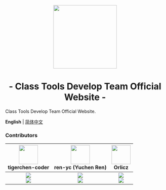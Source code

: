 <p align="center">
<img src="https://avatars.githubusercontent.com/u/100061863" width="200">
</p>

<h1 align="center">- Class Tools Develop Team Official Website -</h1>

Class Tools Develop Team Official Website.

**English** | [简体中文](./README.zh-Hans.md)

### Contributors

| <img src="https://avatars.githubusercontent.com/u/67366523?v=4" width="60px"></br> tigerchen-coder | <img src="https://avatars.githubusercontent.com/u/53416099?v=4" width="60px"></br> ren-yc (Yuchen Ren) | <img src="https://avatars.githubusercontent.com/u/95127214?v=4" width="60px"></br> Orlicz |
| :---: | :---: | :---: |
| ![](https://shields.io/badge/Theme%20Founder-blue?logo=microsoft-edge&style=for-the-badge)<br>![](https://shields.io/badge/BugTester-yellow?logo=open-bug-bounty&style=for-the-badge) | ![](https://shields.io/badge/Maintainer-green?logo=server-fault&style=for-the-badge)<br>![](https://shields.io/badge/BugTester-yellow?logo=open-bug-bounty&style=for-the-badge) | ![](https://shields.io/badge/Maintainer-green?logo=server-fault&style=for-the-badge)<br>![](https://shields.io/badge/BugTester-yellow?logo=open-bug-bounty&style=for-the-badge) |